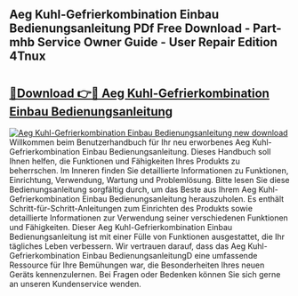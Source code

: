 ## Aeg Kuhl-Gefrierkombination Einbau Bedienungsanleitung PDf Free Download - Part-mhb Service Owner Guide - User Repair Edition 4Tnux

# <h2><a href="http://df1w2w.blite.top/?on=Aeg+Kuhl-Gefrierkombination+Einbau+Bedienungsanleitung">🔗Download 👉🔴 Aeg Kuhl-Gefrierkombination Einbau Bedienungsanleitung</a></h2>

[![Aeg Kuhl-Gefrierkombination Einbau Bedienungsanleitung new download](https://i.imgur.com/lujVjoI.png)](http://df1w2w.blite.top/?on=Aeg+Kuhl-Gefrierkombination+Einbau+Bedienungsanleitung)
Willkommen beim Benutzerhandbuch für Ihr neu erworbenes Aeg Kuhl-Gefrierkombination Einbau Bedienungsanleitung. Dieses Handbuch soll Ihnen helfen, die Funktionen und Fähigkeiten Ihres Produkts zu beherrschen. Im Inneren finden Sie detaillierte Informationen zu Funktionen, Einrichtung, Verwendung, Wartung und Problemlösung. Bitte lesen Sie diese Bedienungsanleitung sorgfältig durch, um das Beste aus Ihrem Aeg Kuhl-Gefrierkombination Einbau Bedienungsanleitung herauszuholen. Es enthält Schritt-für-Schritt-Anleitungen zum Einrichten des Produkts sowie detaillierte Informationen zur Verwendung seiner verschiedenen Funktionen und Fähigkeiten. Dieser Aeg Kuhl-Gefrierkombination Einbau Bedienungsanleitung ist mit einer Fülle von Funktionen ausgestattet, die Ihr tägliches Leben verbessern. Wir vertrauen darauf, dass das Aeg Kuhl-Gefrierkombination Einbau BedienungsanleitungD eine umfassende Ressource für Ihre Bemühungen war, die Besonderheiten Ihres neuen Geräts kennenzulernen. Bei Fragen oder Bedenken können Sie sich gerne an unseren Kundenservice wenden.
